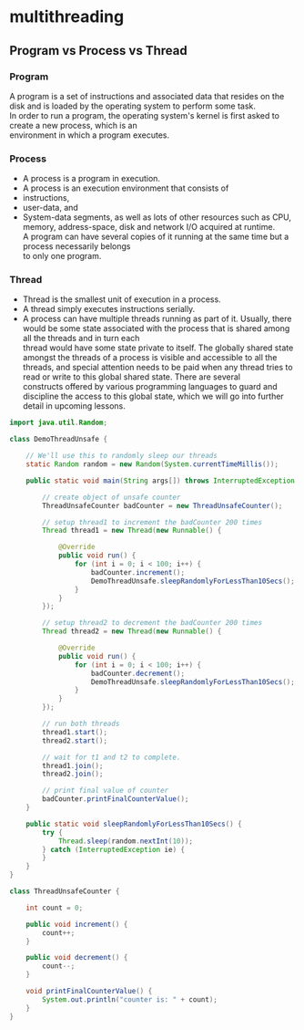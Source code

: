 # multithreading


## Program vs Process vs Thread

### Program

A program is a set of instructions and associated data that resides on the disk and is loaded by the operating system to perform some task.  
In order to run a program, the operating system's kernel is first asked to create a new process, which is an   
environment in which a program executes.


### Process
- A process is a program in execution.  
- A process is an execution environment that consists of 
 - instructions, 
 - user-data, and 
 - System-data segments, as well as lots of other resources such as CPU, memory, address-space, disk and network I/O acquired at runtime.   
A program can have several copies of it running at the same time but a process necessarily belongs   
to only one program.


### Thread

- Thread is the smallest unit of execution in a process.   
- A thread simply executes instructions serially.  
- A process can have multiple threads running as part of it. Usually, there would be some state associated with the process that is shared among all the threads and in turn each   
thread would have some state private to itself. The globally shared state amongst the threads of a process is visible and accessible to all the threads, and special attention needs to be paid when any thread tries to read or write to this global shared state. There are several   
constructs offered by various programming languages to guard and discipline the access to this global state, which we will go into further detail in upcoming lessons.


```java
import java.util.Random;

class DemoThreadUnsafe {

    // We'll use this to randomly sleep our threads
    static Random random = new Random(System.currentTimeMillis());

    public static void main(String args[]) throws InterruptedException {

        // create object of unsafe counter
        ThreadUnsafeCounter badCounter = new ThreadUnsafeCounter();

        // setup thread1 to increment the badCounter 200 times
        Thread thread1 = new Thread(new Runnable() {

            @Override
            public void run() {
                for (int i = 0; i < 100; i++) {
                    badCounter.increment();
                    DemoThreadUnsafe.sleepRandomlyForLessThan10Secs();
                }
            }
        });

        // setup thread2 to decrement the badCounter 200 times
        Thread thread2 = new Thread(new Runnable() {

            @Override
            public void run() {
                for (int i = 0; i < 100; i++) {
                    badCounter.decrement();
                    DemoThreadUnsafe.sleepRandomlyForLessThan10Secs();
                }
            }
        });

        // run both threads
        thread1.start();
        thread2.start();

        // wait for t1 and t2 to complete.
        thread1.join();
        thread2.join();

        // print final value of counter
        badCounter.printFinalCounterValue();
    }

    public static void sleepRandomlyForLessThan10Secs() {
        try {
            Thread.sleep(random.nextInt(10));
        } catch (InterruptedException ie) {
        }
    }
}

class ThreadUnsafeCounter {

    int count = 0;

    public void increment() {
        count++;
    }

    public void decrement() {
        count--;
    }

    void printFinalCounterValue() {
        System.out.println("counter is: " + count);
    }
}


```
